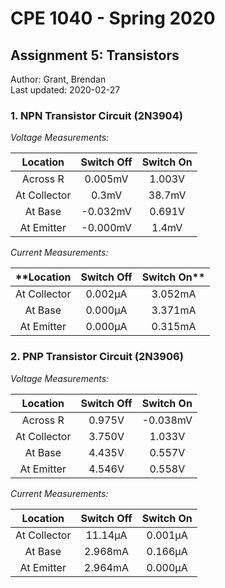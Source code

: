 # CPE 1040 - Spring 2020

## Assignment 5: Transistors

Author: Grant, Brendan  
Last updated: 2020-02-27  

### 1. NPN Transistor Circuit (2N3904)

*Voltage Measurements:*

| Location      | Switch Off    | Switch On  |
|:-------------:|:-------------:|:----------:|
| Across R      | 0.005mV       | 1.003V     |
| At Collector  | 0.3mV         | 38.7mV     |
| At Base       | -0.032mV      | 0.691V     |
| At Emitter    | -0.000mV      | 1.4mV      |


*Current Measurements:*

| **Location      | Switch Off    | Switch On**  |
|:-------------:|:-------------:|:----------:|
| At Collector  | 0.002µA       | 3.052mA    |
| At Base       | 0.000µA       | 3.371mA    |
| At Emitter    | 0.000µA       | 0.315mA    |

### 2. PNP Transistor Circuit (2N3906)

*Voltage Measurements:*

| Location      | Switch Off    | Switch On  |
|:-------------:|:-------------:|:----------:|
| Across R      | 0.975V        | -0.038mV   |
| At Collector  | 3.750V        | 1.033V     |
| At Base       | 4.435V        | 0.557V     |
| At Emitter    | 4.546V        | 0.558V     |


*Current Measurements:*

| Location      | Switch Off    | Switch On  |
|:-------------:|:-------------:|:----------:|
| At Collector  | 11.14µA       | 0.001µA    |
| At Base       | 2.968mA       | 0.166µA    |
| At Emitter    | 2.964mA       | 0.000µA    |
